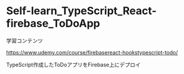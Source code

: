 # Self-learn_TypeScript_React-firebase_ToDoApp

学習コンテンツ

https://www.udemy.com/course/firebasereact-hookstypescript-todo/

TypeScript作成したToDoアプリをFirebase上にデプロイ

